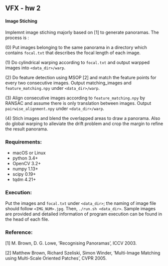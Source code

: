 ## VFX - hw 2
#### Image Stiching

Implemnt image stiching majorly based on [1] to generate panoramas. The process is :

(0) Put images belonging to the same panorama in a directory which contains `focal.txt` that describes the focal length of each image.

(1) Do cylindrical warping according to `focal.txt` and output warpped images into `<data_dir>/warp`.

(2) Do feature detection using MSOP [2] and match the feature points for every two consecutive images. Output matching_images and `feature_matching.npy` under `<data_dir>/warp`.

(3) Align consecutive images according to `feature_matching.npy` by RANSAC and assume there is only translation between images. Output `pairwise_alignment.npy` under `<data_dir>/warp`.

(4) Stich images and blend the overlapped areas to draw a panorama. Also do global warping to alleviate the drift problem and crop the margin to refine the result panorama.

###  Requirements:
- macOS or Linux
- python 3.4+
- OpenCV 3.2+
- numpy 1.13+
- scipy 0.19+
- tqdm 4.21+

### Execution:
Put the images and `focal.txt` under `<data_dir>`; the naming of image file should follow `<IMG_NUM>.jpg`. Then, `./run.sh <data_dir>`. Sample images are provided and detailed information of program execution can be found in the head of each file.

### Reference:
[1] M. Brown, D. G. Lowe, ’Recognising Panoramas’, ICCV 2003.

[2] Matthew Brown, Richard Szeliski, Simon Winder, ’Multi-Image Matching using Multi-Scale Oriented Patches’, CVPR 2005.
